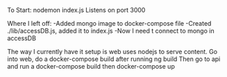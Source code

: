 To Start:
nodemon index.js
Listens on port 3000

Where I left off:
    -Added mongo image to docker-compose file
    -Created ./lib/accessDB.js, added it to index.js
    -Now I need t connect to mongo in accessDB


The way I currently have it setup is web uses nodejs to serve content.
Go into web, do a docker-compose build after running ng build
Then go to api and run a docker-compose build then docker-compose up